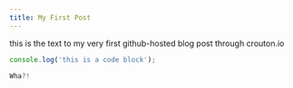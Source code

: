 ```yaml
---
title: My First Post
---
```


this is the text to my very first github-hosted blog post through crouton.io

```js
console.log('this is a code block');

Wha?!
```
